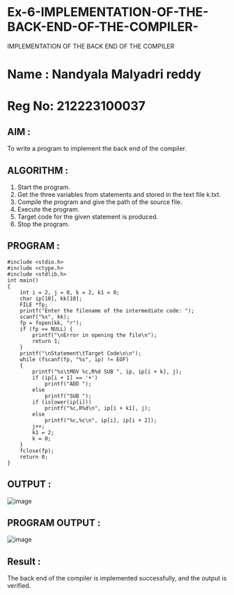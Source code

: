 # Ex-6-IMPLEMENTATION-OF-THE-BACK-END-OF-THE-COMPILER-

IMPLEMENTATION OF THE BACK END OF THE COMPILER 

# Name : Nandyala Malyadri reddy
# Reg No: 212223100037

## AIM :

To write a program to implement the back end of the compiler.

## ALGORITHM :

1. Start the program.
2. Get the three variables from statements and stored in the text file k.txt.
3. Compile the program and give the path of the source file.
4. Execute the program.
5. Target code for the given statement is produced.
6. Stop the program.
   
## PROGRAM :

```
#include <stdio.h>
#include <ctype.h>
#include <stdlib.h>
int main()
{
    int i = 2, j = 0, k = 2, k1 = 0;
    char ip[10], kk[10];
    FILE *fp;
    printf("Enter the filename of the intermediate code: ");
    scanf("%s", kk);
    fp = fopen(kk, "r");
    if (fp == NULL) {
        printf("\nError in opening the file\n");
        return 1;
    }
    printf("\nStatement\tTarget Code\n\n");
    while (fscanf(fp, "%s", ip) != EOF)
    {
        printf("%s\tMOV %c,R%d SUB ", ip, ip[i + k], j);
        if (ip[i + 1] == '+')
            printf("ADD ");
        else
            printf("SUB ");
        if (islower(ip[i]))
            printf("%c,R%d\n", ip[i + k1], j);
        else
            printf("%c,%c\n", ip[i], ip[i + 2]);
        j++;
        k1 = 2;
        k = 0;
    }
    fclose(fp);
    return 0;
}
```

## OUTPUT :

![image](https://github.com/user-attachments/assets/cb72f544-f315-48bc-8428-2a51a00ae1e8)

## PROGRAM OUTPUT :

![image](https://github.com/user-attachments/assets/c48ae4dd-3f3e-41a2-be00-9663c76cad10)

## Result :

The back end of the compiler is implemented successfully, and the output is verified.
